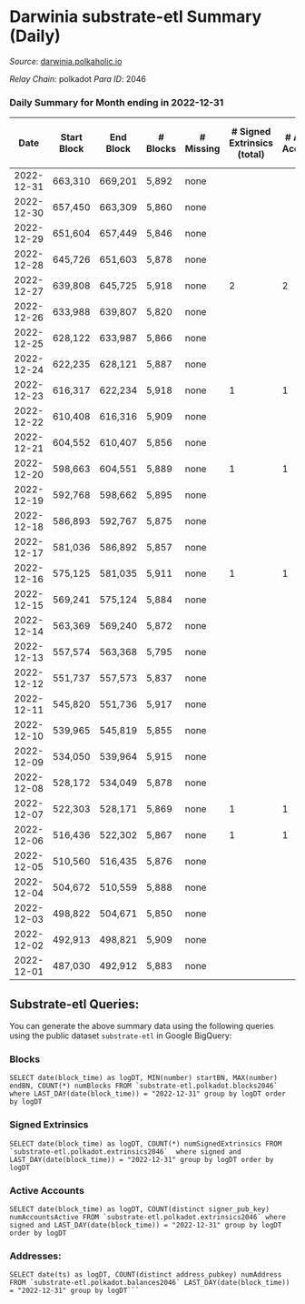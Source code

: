 # Darwinia substrate-etl Summary (Daily)

_Source_: [darwinia.polkaholic.io](https://darwinia.polkaholic.io)

*Relay Chain*: polkadot
*Para ID*: 2046



### Daily Summary for Month ending in 2022-12-31


| Date | Start Block | End Block | # Blocks | # Missing | # Signed Extrinsics (total) | # Active Accounts | # Addresses with Balances | # Events | # Transfers | # XCM Transfers In | # XCM Transfers Out |
| ---- | ----------- | --------- | -------- | --------- | --------------------------- | ----------------- | ------------------------- | -------- | ----------- | ------------------ | ------------------- |
| 2022-12-31 | 663,310 | 669,201 | 5,892 | none  |  |  | 22 | 11,787 |   |   |   |
| 2022-12-30 | 657,450 | 663,309 | 5,860 | none  |  |  | 22 | 11,723 |   |   |   |
| 2022-12-29 | 651,604 | 657,449 | 5,846 | none  |  |  | 22 | 11,695 |   |   |   |
| 2022-12-28 | 645,726 | 651,603 | 5,878 | none  |  |  | 22 | 11,760 |   |   |   |
| 2022-12-27 | 639,808 | 645,725 | 5,918 | none  | 2 | 2 | 22 | 11,976 | 122  | 1  | 1  |
| 2022-12-26 | 633,988 | 639,807 | 5,820 | none  |  |  | 21 | 11,643 |   |   |   |
| 2022-12-25 | 628,122 | 633,987 | 5,866 | none  |  |  | 21 | 11,736 |   |   |   |
| 2022-12-24 | 622,235 | 628,121 | 5,887 | none  |  |  | 21 | 11,777 |   |   |   |
| 2022-12-23 | 616,317 | 622,234 | 5,918 | none  | 1 | 1 | 21 | 11,913 | 61  | 1  | 1  |
| 2022-12-22 | 610,408 | 616,316 | 5,909 | none  |  |  | 21 | 11,821 |   |   |   |
| 2022-12-21 | 604,552 | 610,407 | 5,856 | none  |  |  | 21 | 11,716 |   |   |   |
| 2022-12-20 | 598,663 | 604,551 | 5,889 | none  | 1 | 1 | 21 | 11,787 |   |   |   |
| 2022-12-19 | 592,768 | 598,662 | 5,895 | none  |  |  | 21 | 11,793 |   |   |   |
| 2022-12-18 | 586,893 | 592,767 | 5,875 | none  |  |  | 21 | 11,753 |   |   |   |
| 2022-12-17 | 581,036 | 586,892 | 5,857 | none  |  |  | 21 | 11,718 |   |   |   |
| 2022-12-16 | 575,125 | 581,035 | 5,911 | none  | 1 | 1 | 21 | 11,895 | 61  | 1  | 1  |
| 2022-12-15 | 569,241 | 575,124 | 5,884 | none  |  |  | 21 | 11,771 |   |   |   |
| 2022-12-14 | 563,369 | 569,240 | 5,872 | none  |  |  | 21 | 11,748 |   |   |   |
| 2022-12-13 | 557,574 | 563,368 | 5,795 | none  |  |  |  | 11,593 |   |   |   |
| 2022-12-12 | 551,737 | 557,573 | 5,837 | none  |  |  | 21 | 11,677 |   |   |   |
| 2022-12-11 | 545,820 | 551,736 | 5,917 | none  |  |  | 21 | 11,837 |   |   |   |
| 2022-12-10 | 539,965 | 545,819 | 5,855 | none  |  |  | 21 | 11,714 |   |   |   |
| 2022-12-09 | 534,050 | 539,964 | 5,915 | none  |  |  | 21 | 11,833 |   |   |   |
| 2022-12-08 | 528,172 | 534,049 | 5,878 | none  |  |  | 21 | 11,759 |   |   |   |
| 2022-12-07 | 522,303 | 528,171 | 5,869 | none  | 1 | 1 | 21 | 11,811 | 61  | 1  | 1  |
| 2022-12-06 | 516,436 | 522,302 | 5,867 | none  | 1 | 1 | 21 | 11,808 | 61  | 1  | 1  |
| 2022-12-05 | 510,560 | 516,435 | 5,876 | none  |  |  | 21 | 11,755 |   |   |   |
| 2022-12-04 | 504,672 | 510,559 | 5,888 | none  |  |  | 21 | 11,782 |   | 1  |   |
| 2022-12-03 | 498,822 | 504,671 | 5,850 | none  |  |  | 21 | 11,703 |   |   |   |
| 2022-12-02 | 492,913 | 498,821 | 5,909 | none  |  |  | 21 | 11,822 |   |   |   |
| 2022-12-01 | 487,030 | 492,912 | 5,883 | none  |  |  | 21 | 11,769 |   |   |   |

## Substrate-etl Queries:
You can generate the above summary data using the following queries using the public dataset `substrate-etl` in Google BigQuery:


### Blocks
```
SELECT date(block_time) as logDT, MIN(number) startBN, MAX(number) endBN, COUNT(*) numBlocks FROM `substrate-etl.polkadot.blocks2046`  where LAST_DAY(date(block_time)) = "2022-12-31" group by logDT order by logDT
```


### Signed Extrinsics
```
SELECT date(block_time) as logDT, COUNT(*) numSignedExtrinsics FROM `substrate-etl.polkadot.extrinsics2046`  where signed and LAST_DAY(date(block_time)) = "2022-12-31" group by logDT order by logDT
```


### Active Accounts
```
SELECT date(block_time) as logDT, COUNT(distinct signer_pub_key) numAccountsActive FROM `substrate-etl.polkadot.extrinsics2046` where signed and LAST_DAY(date(block_time)) = "2022-12-31" group by logDT order by logDT
```


### Addresses:
```
SELECT date(ts) as logDT, COUNT(distinct address_pubkey) numAddress FROM `substrate-etl.polkadot.balances2046` LAST_DAY(date(block_time)) = "2022-12-31" group by logDT```

